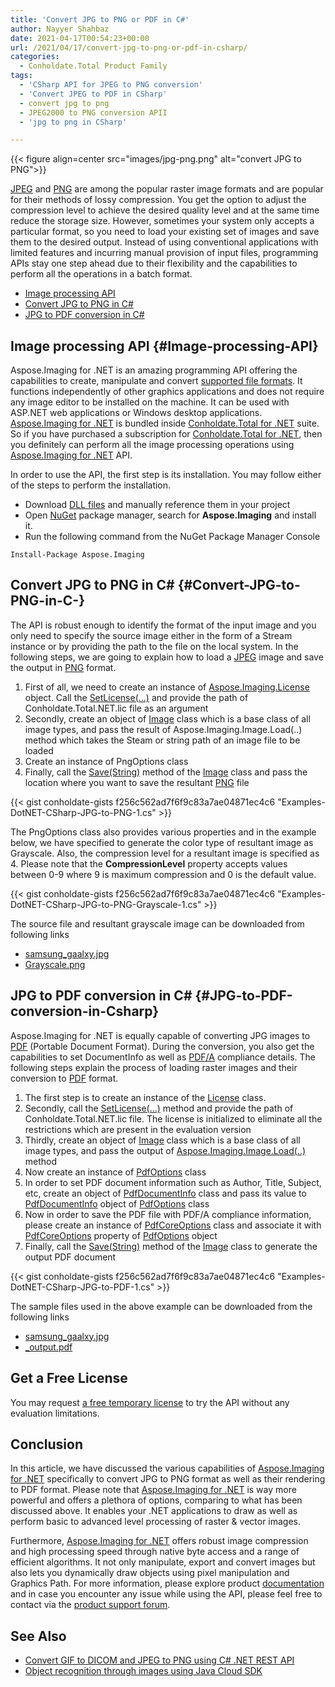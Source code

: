 ```yaml
---
title: 'Convert JPG to PNG or PDF in C#'
author: Nayyer Shahbaz
date: 2021-04-17T00:54:23+00:00
url: /2021/04/17/convert-jpg-to-png-or-pdf-in-csharp/
categories:
  - Conholdate.Total Product Family
tags:
  - 'CSharp API for JPEG to PNG conversion'
  - 'Convert JPEG to PDF in CSharp'
  - convert jpg to png
  - JPEG2000 to PNG conversion APII
  - 'jpg to png in CSharp'

---
```



{{< figure align=center src="images/jpg-png.png" alt="convert JPG to PNG">}}
 

[JPEG][2] and [PNG][3] are among the popular raster image formats and are popular for their methods of lossy compression. You get the option to adjust the compression level to achieve the desired quality level and at the same time reduce the storage size. However, sometimes your system only accepts a particular format, so you need to load your existing set of images and save them to the desired output. Instead of using conventional applications with limited features and incurring manual provision of input files, programming APIs stay one step ahead due to their flexibility and the capabilities to perform all the operations in a batch format.

  * [Image processing API][4]
  * [Convert JPG to PNG in C#][5]
  * [JPG to PDF conversion in C#][6]

## Image processing API {#Image-processing-API}

Aspose.Imaging for .NET is an amazing programming API offering the capabilities to create, manipulate and convert [supported file formats][7]. It functions independently of other graphics applications and does not require any image editor to be installed on the machine. It can be used with ASP.NET web applications or Windows desktop applications. [Aspose.Imaging for .NET][8] is bundled inside [Conholdate.Total for .NET][9] suite. So if you have purchased a subscription for [Conholdate.Total for .NET][9], then you definitely can perform all the image processing operations using [Aspose.Imaging for .NET][8] API.

In order to use the API, the first step is its installation. You may follow either of the steps to perform the installation.

  * Download [DLL files][10] and manually reference them in your project
  * Open [NuGet][11] package manager, search for **Aspose.Imaging** and install it.
  * Run the following command from the NuGet Package Manager Console

```
Install-Package Aspose.Imaging
```

## Convert JPG to PNG in C# {#Convert-JPG-to-PNG-in-C-}

The API is robust enough to identify the format of the input image and you only need to specify the source image either in the form of a Stream instance or by providing the path to the file on the local system. In the following steps, we are going to explain how to load a [JPEG][12] image and save the output in [PNG][13] format.

  1. First of all, we need to create an instance of [Aspose.Imaging.License][14] object. Call the [SetLicense(&#8230;)][15] and provide the path of Conholdate.Total.NET.lic file as an argument
  2. Secondly, create an object of [Image][16] class which is a base class of all image types, and pass the result of Aspose.Imaging.Image.Load(..) method which takes the Steam or string path of an image file to be loaded
  3. Create an instance of PngOptions class
  4. Finally, call the [Save(String)][17] method of the [Image][16] class and pass the location where you want to save the resultant [PNG][13] file

{{< gist conholdate-gists f256c562ad7f6f9c83a7ae04871ec4c6 "Examples-DotNET-CSharp-JPG-to-PNG-1.cs" >}}

The PngOptions class also provides various properties and in the example below, we have specified to generate the color type of resultant image as Grayscale. Also, the compression level for a resultant image is specified as 4. Please note that the **CompressionLevel** property accepts values between 0-9 where 9 is maximum compression and 0 is the default value.

{{< gist conholdate-gists f256c562ad7f6f9c83a7ae04871ec4c6 "Examples-DotNET-CSharp-JPG-to-PNG-Grayscale-1.cs" >}}

The source file and resultant grayscale image can be downloaded from following links

  * [samsung_gaalxy.jpg][18]
  * [Grayscale.png][19]

## JPG to PDF conversion in C# {#JPG-to-PDF-conversion-in-Csharp}

Aspose.Imaging for .NET is equally capable of converting JPG images to [PDF][20] (Portable Document Format). During the conversion, you also get the capabilities to set DocumentInfo as well as [PDF/A][21] compliance details. The following steps explain the process of loading raster images and their conversion to [PDF][20] format.

  1. The first step is to create an instance of the [License][14] class.
  2. Secondly, call the [SetLicense(&#8230;)][15] method and provide the path of Conholdate.Total.NET.lic file. The license is initialized to eliminate all the restrictions which are present in the evaluation version
  3. Thirdly, create an object of [Image][16] class which is a base class of all image types, and pass the output of [Aspose.Imaging.Image.Load(..)][22] method
  4. Now create an instance of [PdfOptions][23] class
  5. In order to set PDF document information such as Author, Title, Subject, etc, create an object of [PdfDocumentInfo][24] class and pass its value to [PdfDocumentInfo][25] object of [PdfOptions][23] class
  6. Now in order to save the PDF file with PDF/A compliance information, please create an instance of [PdfCoreOptions][26] class and associate it with [PdfCoreOptions][27] property of [PdfOptions][23] object
  7. Finally, call the [Save(String)][17] method of the [Image][16] class to generate the output PDF document

{{< gist conholdate-gists f256c562ad7f6f9c83a7ae04871ec4c6 "Examples-DotNET-CSharp-JPG-to-PDF-1.cs" >}}

The sample files used in the above example can be downloaded from the following links

  * [samsung_gaalxy.jpg][18]
  * [_output.pdf][28]

## Get a Free License

You may request <a rel="noreferrer noopener" href="https://purchase.aspose.com/temporary-license" >a free temporary license</a> to try the API without any evaluation limitations.

## Conclusion

In this article, we have discussed the various capabilities of [Aspose.Imaging for .NET][8] specifically to convert JPG to PNG format as well as their rendering to PDF format. Please note that [Aspose.Imaging for .NET][8] is way more powerful and offers a plethora of options, comparing to what has been discussed above. It enables your .NET applications to draw as well as perform basic to advanced level processing of raster & vector images.

Furthermore, [Aspose.Imaging for .NET][8] offers robust image compression and high processing speed through native byte access and a range of efficient algorithms. It not only manipulate, export and convert images but also lets you dynamically draw objects using pixel manipulation and Graphics Path. For more information, please explore product [documentation][29] and in case you encounter any issue while using the API, please feel free to contact via the [product support forum][30].

## See Also

  * [Convert GIF to DICOM and JPEG to PNG using C# .NET REST API][31]
  * [Object recognition through images using Java Cloud SDK][32]

 [1]: https://blog.conholdate.com/wp-content/uploads/sites/27/2021/04/jpg-png.png
 [2]: https://wiki.fileformat.com/image/jpeg/
 [3]: https://wiki.fileformat.com/image/png/
 [4]: #Image-processing-API
 [5]: #Convert-JPG-to-PNG-in-C-
 [6]: #JPG-to-PDF-conversion-in-Csharp
 [7]: https://docs.aspose.com/imaging/net/supported-file-formats/
 [8]: https://products.aspose.com/imaging/net
 [9]: https://products.conholdate.com/total/net
 [10]: https://downloads.aspose.com/imaging/net
 [11]: https://www.nuget.org/packages/Aspose.Imaging/
 [12]: https://docs.fileformat.com/image/jpeg/
 [13]: https://docs.fileformat.com/image/png/
 [14]: https://apireference.aspose.com/imaging/net/aspose.imaging/license
 [15]: https://apireference.aspose.com/imaging/net/aspose.imaging.license/setlicense/methods/1
 [16]: https://apireference.aspose.com/imaging/net/aspose.imaging/image
 [17]: https://apireference.aspose.com/imaging/net/aspose.imaging.datastreamsupporter/save/methods/2
 [18]: https://www.dropbox.com/s/g2fobiwgjhvftfw/samsung_galaxy.jpg?dl=0
 [19]: https://www.dropbox.com/s/zrm1oxdetnpuogc/Grayscale.png?dl=0
 [20]: https://docs.fileformat.com/pdf/
 [21]: https://docs.fileformat.com/pdf/a/
 [22]: https://apireference.aspose.com/imaging/net/aspose.imaging.image/load/methods/2
 [23]: https://apireference.aspose.com/imaging/net/aspose.imaging.imageoptions/pdfoptions
 [24]: https://apireference.aspose.com/imaging/net/aspose.imaging.fileformats.pdf/pdfdocumentinfo
 [25]: https://apireference.aspose.com/imaging/net/aspose.imaging.imageoptions/pdfoptions/properties/pdfdocumentinfo
 [26]: https://apireference.aspose.com/imaging/net/aspose.imaging.fileformats.pdf/pdfcoreoptions
 [27]: https://apireference.aspose.com/imaging/net/aspose.imaging.imageoptions/pdfoptions/properties/pdfcoreoptions
 [28]: https://www.dropbox.com/s/pusa3gzj3umqjn6/_output.pdf?dl=0
 [29]: https://docs.aspose.com/imaging/net/
 [30]: https://forum.aspose.com/c/imaging/14
 [31]: https://blog.aspose.cloud/2021/04/04/convert-gif-to-dicom-and-jpeg-to-png-using-c-.net-rest-api/
 [32]: https://blog.aspose.cloud/2020/07/01/object-recognition-through-images-using-java-cloud-sdk/







